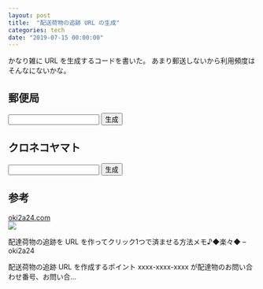 ```yaml
---
layout: post
title:  "配送荷物の追跡 URL の生成"
categories: tech
date: "2019-07-15 00:00:00"
---
```


かなり雑に URL を生成するコードを書いた。
あまり郵送しないから利用頻度はそんなにないかな。

## 郵便局

<input class="form-control" type="text" id="yubinkyoku" data-url="https://trackings.post.japanpost.jp/services/srv/search/?requestNo1=${ID}&search=追跡スタート">
<input class="form-control" type="button" onclick='document.getElementById("yubinkyoku-result").innerText = document.getElementById("yubinkyoku").dataset.url.replace("${ID}", document.getElementById("yubinkyoku").value);' value="生成">
<div>
<p id="yubinkyoku-result"></p>
</div>

## クロネコヤマト

<input class="form-control" type="text" id="kuronekoyamato" data-url="http://jizen.kuronekoyamato.co.jp/jizen/servlet/crjz.b.NQ0010?id=${ID}">
<input class="form-control" type="button" onclick='document.getElementById("kuronekoyamato-result").innerText = document.getElementById("kuronekoyamato").dataset.url.replace("${ID}", document.getElementById("kuronekoyamato").value);' value="生成">
<div>
<p id="kuronekoyamato-result"></p>
</div>

## 参考

<div class="card">
  <a href="https://oki2a24.com/2014/08/14/how-to-make-package-tracking-url/"></a>
  <div class="card__header">
    <a href="https://oki2a24.com/2014/08/14/how-to-make-package-tracking-url/">oki2a24.com</a>
  </div>
  <div class="card__image">
    <img src="https://s0.wp.com/i/blank.jpg">
  </div>
  <div class="card__title">
    <p>配達荷物の追跡を URL を作ってクリック1つで済ませる方法メモ♪◆楽々◆ – oki2a24</p>
  </div>
  <div class="card__description">
    <p>配送荷物の追跡 URL を作成するポイント xxxx-xxxx-xxxx が配達物のお問い合わせ番号、お問い合…</p>
  </div>
</div>

<link rel="stylesheet" href="https://stackpath.bootstrapcdn.com/bootstrap/4.3.1/css/bootstrap.min.css" integrity="sha384-ggOyR0iXCbMQv3Xipma34MD+dH/1fQ784/j6cY/iJTQUOhcWr7x9JvoRxT2MZw1T" crossorigin="anonymous">
